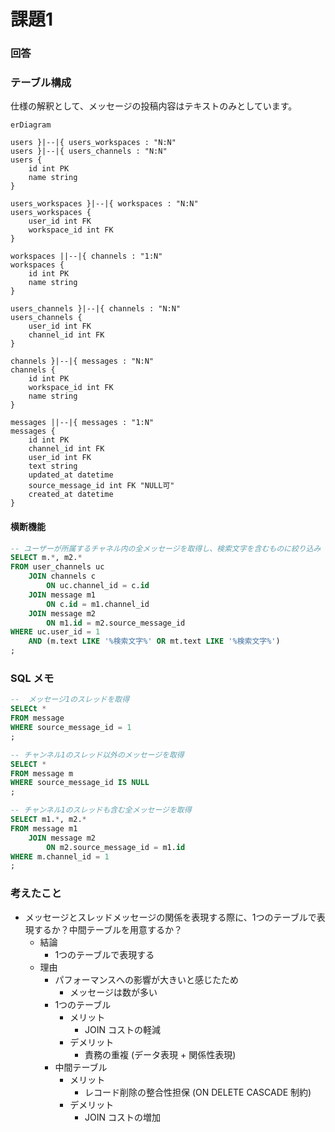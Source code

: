 # 課題1

### 回答

### テーブル構成

仕様の解釈として、メッセージの投稿内容はテキストのみとしています。

```mermaid
erDiagram

users }|--|{ users_workspaces : "N:N"
users }|--|{ users_channels : "N:N"
users {
    id int PK
    name string 
}

users_workspaces }|--|{ workspaces : "N:N"
users_workspaces {
    user_id int FK
    workspace_id int FK
}

workspaces ||--|{ channels : "1:N"
workspaces {
    id int PK
    name string
}

users_channels }|--|{ channels : "N:N"
users_channels {
    user_id int FK
    channel_id int FK
}

channels }|--|{ messages : "N:N"
channels {
    id int PK
    workspace_id int FK
    name string
}

messages ||--|{ messages : "1:N"
messages {
    id int PK
    channel_id int FK
    user_id int FK
    text string
    updated_at datetime
    source_message_id int FK "NULL可"
    created_at datetime
}

```



#### 横断機能

```sql
-- ユーザーが所属するチャネル内の全メッセージを取得し、検索文字を含むものに絞り込み
SELECT m.*, m2.*
FROM user_channels uc
    JOIN channels c 
        ON uc.channel_id = c.id
    JOIN message m1
        ON c.id = m1.channel_id
    JOIN message m2
        ON m1.id = m2.source_message_id
WHERE uc.user_id = 1
    AND (m.text LIKE '%検索文字%' OR mt.text LIKE '%検索文字%')
;
```


### SQL メモ

```sql
--  メッセージ1のスレッドを取得
SELECt *
FROM message
WHERE source_message_id = 1
;

-- チャンネル1のスレッド以外のメッセージを取得
SELECT *
FROM message m
WHERE source_message_id IS NULL
;

-- チャンネル1のスレッドも含む全メッセージを取得
SELECT m1.*, m2.*
FROM message m1
    JOIN message m2
        ON m2.source_message_id = m1.id
WHERE m.channel_id = 1
;
```


### 考えたこと

- メッセージとスレッドメッセージの関係を表現する際に、1つのテーブルで表現するか？中間テーブルを用意するか？
  - 結論
    - 1つのテーブルで表現する
  - 理由
    - パフォーマンスへの影響が大きいと感じたため
      - メッセージは数が多い
    - 1つのテーブル
      - メリット
        - JOIN コストの軽減
      - デメリット
        - 責務の重複 (データ表現 + 関係性表現)
    - 中間テーブル
      - メリット
        - レコード削除の整合性担保 (ON DELETE CASCADE 制約)
      - デメリット
        - JOIN コストの増加
